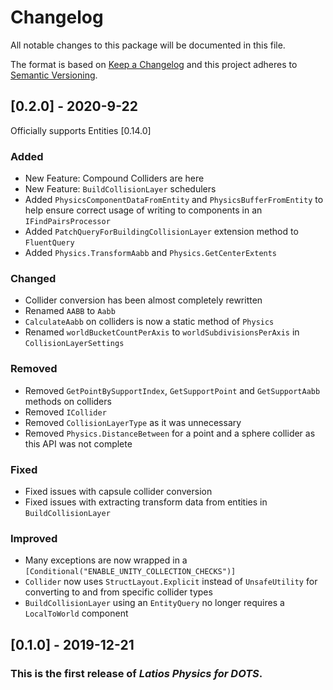 # Changelog
All notable changes to this package will be documented in this file.

The format is based on [Keep a Changelog](http://keepachangelog.com/en/1.0.0/)
and this project adheres to [Semantic Versioning](http://semver.org/spec/v2.0.0.html).

## [0.2.0] - 2020-9-22
Officially supports Entities [0.14.0]
### Added
* New Feature: Compound Colliders are here
* New Feature: `BuildCollisionLayer` schedulers
* Added `PhysicsComponentDataFromEntity` and `PhysicsBufferFromEntity` to help ensure correct usage of writing to components in an `IFindPairsProcessor`
* Added `PatchQueryForBuildingCollisionLayer` extension method to `FluentQuery`
* Added `Physics.TransformAabb` and `Physics.GetCenterExtents`

### Changed
* Collider conversion has been almost completely rewritten
* Renamed `AABB` to `Aabb`
* `CalculateAabb` on colliders is now a static method of `Physics`
* Renamed `worldBucketCountPerAxis` to `worldSubdivisionsPerAxis` in `CollisionLayerSettings`

### Removed
* Removed `GetPointBySupportIndex`, `GetSupportPoint` and `GetSupportAabb` methods on colliders
* Removed `ICollider`
* Removed `CollisionLayerType` as it was unnecessary
* Removed `Physics.DistanceBetween` for a point and a sphere collider as this API was not complete

### Fixed
* Fixed issues with capsule collider conversion
* Fixed issues with extracting transform data from entities in `BuildCollisionLayer`

### Improved
* Many exceptions are now wrapped in a `[Conditional("ENABLE_UNITY_COLLECTION_CHECKS")]`
* `Collider` now uses `StructLayout.Explicit` instead of `UnsafeUtility` for converting to and from specific collider types
* `BuildCollisionLayer` using an `EntityQuery` no longer requires a `LocalToWorld` component

## [0.1.0] - 2019-12-21

### This is the first release of *Latios Physics for DOTS*.
